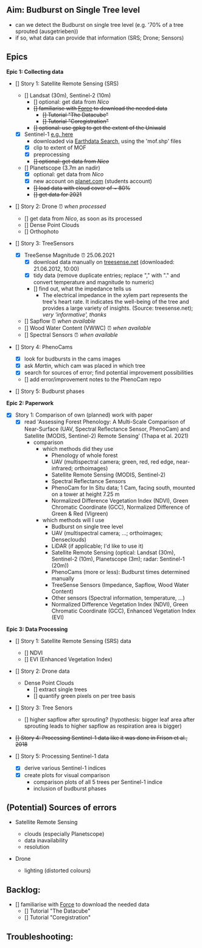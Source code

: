 ## Aim: Budburst on Single Tree level
- can we detect the Budburst on single tree level (e.g. '70% of a tree sprouted (ausgetrieben))
- if so, what data can provide that information (SRS; Drone; Sensors)

## Epics

**Epic 1: Collecting data**

- [] Story 1: Satellite Remote Sensing (SRS)
  - [] Landsat (30m), Sentinel-2 (10m)
    - [] optional: get data from *Nico*
    - <del> [] familiarise with [Force](https://force-eo.readthedocs.io/en/latest/howto/index.html) to download the needed data </del>
      -  <del> [] Tutorial "The Datacube" </del>
      - <del> [] Tutorial "Coregistration" </del>
    - <del> [] optional: use gpkg to get the extent of the Uniwald </del>
  - [x] Sentinel-1 [e.g. here](https://scihub.copernicus.eu/)
    - downloaded via [Earthdata Search](https://search.earthdata.nasa.gov/search), using the 'mof.shp' files
    - [x] clip to extent of MOF
    - [x] preprocessing
    - <del> [] optional: get data from *Nico* </del>
  - [] Planetscope (3.7m an nadir)
    - [x] optional: get data from *Nico*
    - [x] new account on [planet.com](https://www.planet.com/) (students account)
    - <del> [] load data with cloud cover of ~ 80% </del>
    - <del> [] get data for 2021 </del>

- [] Story 2: Drone :alarm_clock: *when processed*
  - [] get data from *Nico*, as soon as its processed
  - [] Dense Point Clouds
  - [] Orthophoto

- [] Story 3: TreeSensors
  - [x] TreeSense Magnitude :alarm_clock: 25.06.2021
    - [x] download data manually on [treesense.net](https://login.treesense.net/home/) (downloaded: 21.06.2012, 10:00)
    - [x] tidy data (remove duplicate entries; replace "," with "." and convert temperature and magnitude to numeric)
    - [] find out, what the impedance tells us
        - The electrical impedance in the xylem part represents the tree's heart rate. It indicates the well-being of the tree and provides a large variety of insights. (Source: treesense.net); *very 'informative', thanks*
  - [] Sapflow :alarm_clock: *when available*
  - [] Wood Water Content (VWWC) :alarm_clock: *when available*
  - [] Spectral Sensors :alarm_clock: *when available*
 
- [] Story 4: PhenoCams
  - [x] look for budbursts in the cams images
  - [x] ask *Martin*, which cam was placed in which tree
  - [x] search for sources of error; find potential improvement possibilities
  - [] add error/improvement notes to the PhenoCam repo
  
- [] Story 5: Budburst phases

**Epic 2: Paperwork**
 
- [x] Story 1: Comparison of own (planned) work with paper
  - [x] read 'Assessing Forest Phenology: A Multi-Scale Comparison of Near-Surface (UAV, Spectral Reﬂectance Sensor, PhenoCam) and Satellite (MODIS, Sentinel-2) Remote Sensing' (Thapa et al. 2021)
      - comparison
          - which methods did they use
              - Phenology of whole forest
              - UAV (multispectral camera; green, red, red edge, near-infrared; orthoimages)
              - Satellite Remote Sensing (MODIS, Sentinel-2)
              - Spectral Reflectance Sensors
              - PhenoCam for In Situ data; 1 Cam, facing south, mounted on a tower at height 7.25 m
              - Normalized Difference Vegetation Index (NDVI), Green Chromatic Coordinate (GCC), Normalized Difference of Green & Red (VIgreen)
          - which methods will I use
              - Budburst on single tree level
              - UAV (multispectral camera; ...; orthoimages; Denseclouds)
              - LiDAR (if applicable; I'd like to use it)
              - Satellite Remote Sensing (optical: Landsat (30m), Sentinel-2 (10m), Planetscope (3m); radar: Sentinel-1 (20m))
              - PhenoCams (more or less): Budburst times determined manually
              - TreeSense Sensors (Impedance, Sapflow, Wood Water Content)
              - Other sensors (Spectral information, temperature, ...)
              - Normalized Difference Vegetation Index (NDVI), Green Chromatic Coordinate (GCC), Enhanced Vegetation Index (EVI)

**Epic 3: Data Processing**

- [] Story 1: Satellite Remote Sensing (SRS) data
  - [] NDVI
  - [] EVI (Enhanced Vegetation Index)

- [] Story 2: Drone data
  - Dense Point Clouds
    - [] extract single trees
    - [] quantify green pixels on per tree basis
  
- [] Story 3: Tree Senors
  - [] higher sapflow after sprouting? (hypothesis: bigger leaf area after sprouting leads to higher sapflow as respiration area is bigger)
  
- <del> [] Story 4: Processing Sentinel-1 data like it was done in Frison et al., 2018 </del>

- [] Story 5: Processing Sentinel-1 data
  - [x] derive various Sentinel-1 indices
  - [x] create plots for visual comparison
      - comparison plots of all 5 trees per Sentinel-1 indice
      - inclusion of budburst phases
 
## (Potential) Sources of errors

- Satellite Remote Sensing
  - clouds (especially Planetscope)
  - data inavailability
  - resolution
 
- Drone
  - lighting (distorted colours)

## Backlog:

- [] familiarise with [Force](https://force-eo.readthedocs.io/en/latest/howto/index.html) to download the needed data </del>
    - [] Tutorial "The Datacube" </del>
    - [] Tutorial "Coregistration"

## Troubleshooting:
